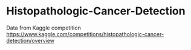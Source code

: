 # Histopathologic-Cancer-Detection

Data from Kaggle competition https://www.kaggle.com/competitions/histopathologic-cancer-detection/overview
